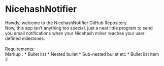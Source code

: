# NicehashNotifier
Howdy, welcome to the NicehashNotifier GitHub Repository.<br />
Now, this app isn't anything too special, just a neat little program to send you email notifications when your Nicehash miner reaches your user defined milestones.<br />
<br />
Requirements:<br />
Markup : * Bullet list
              * Nested bullet
                  * Sub-nested bullet etc
          * Bullet list item 2
